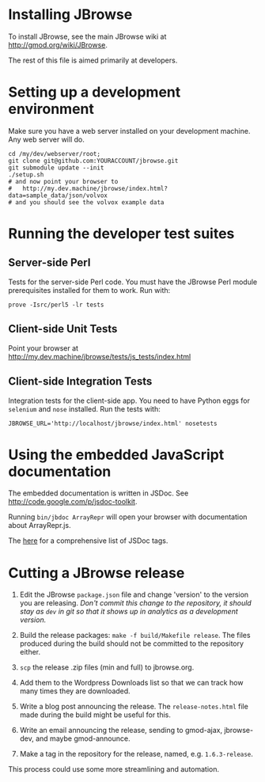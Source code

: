# Installing JBrowse

To install JBrowse, see the main JBrowse wiki at http://gmod.org/wiki/JBrowse.

The rest of this file is aimed primarily at developers.

# Setting up a development environment

Make sure you have a web server installed on your development machine.  Any web server will do.

    cd /my/dev/webserver/root;
    git clone git@github.com:YOURACCOUNT/jbrowse.git
    git submodule update --init
    ./setup.sh
    # and now point your browser to
    #   http://my.dev.machine/jbrowse/index.html?data=sample_data/json/volvox
    # and you should see the volvox example data

# Running the developer test suites

## Server-side Perl

Tests for the server-side Perl code.  You must have the JBrowse Perl
module prerequisites installed for them to work.  Run with:

    prove -Isrc/perl5 -lr tests

## Client-side Unit Tests

Point your browser at http://my.dev.machine/jbrowse/tests/js_tests/index.html

## Client-side Integration Tests

Integration tests for the client-side app.  You need to have Python
eggs for `selenium` and `nose` installed.  Run the tests with:

    JBROWSE_URL='http://localhost/jbrowse/index.html' nosetests

# Using the embedded JavaScript documentation

The embedded documentation is written in JSDoc.  See
http://code.google.com/p/jsdoc-toolkit.

Running `bin/jbdoc ArrayRepr` will open your browser with
documentation about ArrayRepr.js.

The [here](http://code.google.com/p/jsdoc-toolkit/w/list) for a
comprehensive list of JSDoc tags.

# Cutting a JBrowse release

1. Edit the JBrowse `package.json` file and change 'version' to the version you are releasing.  *Don't commit this change to the repository, it should stay as `dev` in git so that it shows up in analytics as a development version.*

2. Build the release packages: `make -f build/Makefile release`.  The files produced during the build should not be committed to the repository either.

3. `scp` the release .zip files (min and full) to jbrowse.org.

4. Add them to the Wordpress Downloads list so that we can track how
many times they are downloaded.

5. Write a blog post announcing the release.  The `release-notes.html`
file made during the build might be useful for this.

6. Write an email announcing the release, sending to gmod-ajax,
jbrowse-dev, and maybe gmod-announce.

7. Make a tag in the repository for the release, named, e.g. `1.6.3-release`.

This process could use some more streamlining and automation.